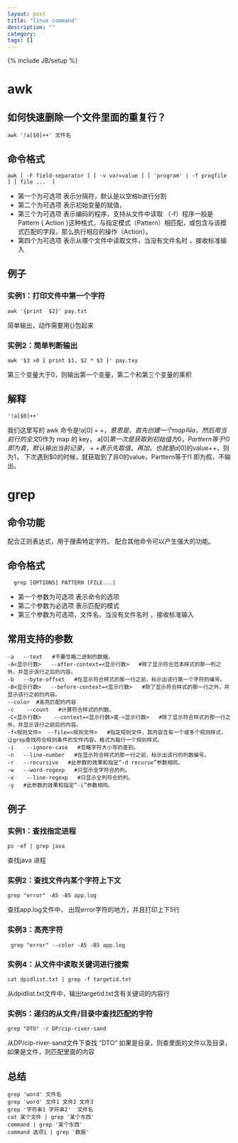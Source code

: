```yaml
---
layout: post
title: "linux command"
description: ""
category:
tags: []
---
```

{% include JB/setup %}

# awk

## 如何快速删除一个文件里面的重复行？

~~~shell
awk '!a[$0]++' 文件名
~~~

## 命令格式

~~~shell
awk [ -F field-separator ] [ -v var=value ] [ 'program' | -f progfile ] [ file ...  ]
~~~~

* 第一个为可选项 表示分隔符，默认是以空格b进行分割
* 第二个为可选项 表示初始变量的赋值，
* 第三个为可选项 表示编码的程序，支持从文件中读取 （-f）程序一般是Pattern { Action }这种格式，与指定模式（Pattern）相匹配，或包含与该模式匹配的字段，那么执行相应的操作（Action）。
* 第四个为可选项 表示从哪个文件中读取文件，当没有文件名时 ，接收标准输入


## 例子

### 实例1：打印文件中第一个字符
~~~shell
awk '{print  $2}' pay.txt
~~~~
简单输出，动作需要用{}包起来
### 实例2：简单判断输出
~~~shell
awk '$3 >0 { print $1, $2 * $3 }' pay.txy
~~~~
第三个变量大于0，则输出第一个变量，第二个和第三个变量的乘积

## 解释
~~~shell
'!a[$0]++'
~~~

我们这里写的 awk 命令是!a[$0]++，意思是，首先创建一个 map 叫a，然后用当前行的全文$0作为 map 的 key，
a[$0]第一次是获取到初始值为0，Parttern等于!0 即为真，默认输出当前记录，
++表示先取值，再加，也就是a[$0]的value++，则为1，
下次遇到$0的时候，就获取到了非0的value，Parttern等于!1 即为假，不输出。


# grep
## 命令功能
配合正则表达式，用于搜索特定字符。
配合其他命令可以产生强大的功能。
## 命令格式
~~~shell
  grep [OPTIONS] PATTERN [FILE...]
~~~
* 第一个参数为可选项 表示命令的选项
* 第二个参数为必选项 表示匹配的模式
* 第三个参数为可选项，文件名，当没有文件名时 ，接收标准输入

## 常用支持的参数

~~~shell
-a   --text   #不要忽略二进制的数据。   
-A<显示行数>   --after-context=<显示行数>   #除了显示符合范本样式的那一列之外，并显示该行之后的内容。   
-b   --byte-offset   #在显示符合样式的那一行之前，标示出该行第一个字符的编号。   
-B<显示行数>   --before-context=<显示行数>   #除了显示符合样式的那一行之外，并显示该行之前的内容。
--color  #高亮匹配的内容  
-c    --count   #计算符合样式的列数。   
-C<显示行数>    --context=<显示行数>或-<显示行数>   #除了显示符合样式的那一行之外，并显示该行之前后的内容。    
-f<规则文件>  --file=<规则文件>   #指定规则文件，其内容含有一个或多个规则样式，让grep查找符合规则条件的文件内容，格式为每行一个规则样式。   
-i    --ignore-case   #忽略字符大小写的差别。   
-n   --line-number   #在显示符合样式的那一行之前，标示出该行的列数编号。   
-r   --recursive   #此参数的效果和指定“-d recurse”参数相同。     
-w   --word-regexp   #只显示全字符合的列。   
-x    --line-regexp   #只显示全列符合的列。   
-y   #此参数的效果和指定“-i”参数相同。
~~~

## 例子
### 实例1：查找指定进程
~~~shell
ps -ef | grep java
~~~
查找java 进程

### 实例2：查找文件内某个字符上下文

~~~shell
grep "error" -A5 -B5 app.log
~~~

查找app.log文件中， 出现error字符的地方，并且打印上下5行
### 实例3：高亮字符
~~~shell
 grep "error" --color -A5 -B5 app.log
~~~

### 实例4：从文件中读取关键词进行搜索

~~~shell
cat dpidlist.txt | grep -f targetid.txt
~~~
从dpidlist.txt文件中，输出targetid.txt含有关键词的内容行

### 实例5：递归的从文件/目录中查找匹配的字符
~~~shell
grep "DTO" -r DP/cip-river-sand
~~~

从DP/cip-river-sand文件下查找 “DTO” 如果是目录，则查里面的文件以及目录，如果是文件，则匹配里面的内容

## 总结
~~~shell
grep 'word' 文件名
grep 'word' 文件1 文件2 文件3
grep '字符串1 字符串2'  文件名
cat 某个文件 | grep '某个东西'
command | grep '某个东西'
command 选项1 | grep '数据'
~~~
